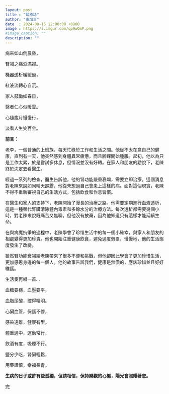 ```yaml
---
layout: post
title : "腎癒詠"
author: "東加豆"
date  : 2024-08-15 12:00:00 +0800
image : https://i.imgur.com/qp9wQmP.png
#image_caption: ""
description: ""
---
```


病來如山倒晨昏，

腎竭之痛淚滿襟。

<!--more-->

機器透析緩緩過，

紅液流轉心自沉。

家人鼓勵如春日，

醫者仁心似暖雲。

心隨歲月慢慢行，

淡看人生笑百金。

__前言：__

老李，一個普通的上班族，每天忙碌於工作和生活之間。他從不太在意自己的健康，直到有一天，他突然感到身體異常疲憊，而且腳踝開始腫脹。起初，他以為只是工作太累，於是嘗試多休息，但情況並沒有好轉。在家人和朋友的勸說下，老陳終於決定去看醫生。

經過一系列的檢查，醫生告訴他，他的腎功能嚴重衰竭，需要立即治療。這個消息對老陳來說如同晴天霹靂，他從未想過自己會患上這樣的病。面對這個現實，老陳不得不重新審視自己的生活方式，包括飲食和作息習慣。

在醫生和家人的支持下，老陳開始了漫長的治療之路。他需要定期進行血液透析，這是一種替代腎臟清除體內毒素和多餘水分的治療方法。每次透析都需要幾個小時，對老陳來說既痛苦又無聊。但他沒有放棄，因為他知道只有這樣才能延續生命。

在與病魔抗爭的過程中，老陳學會了珍惜生活中的每一個小確幸，與家人和朋友的相處變得更加珍貴。他也開始注重健康飲食，避免過度勞累，慢慢地，他的生活態度發生了改變。

雖然腎功能衰竭給老陳帶來了很多不便和挑戰，但他卻因此學會了更加珍惜生活，更加感恩身邊的每一個人。他的故事告訴我們，健康是無價的，應該珍惜並且好好維護。

生活奏再唱一首...

血糖要穩，血壓要平，

血脂尿酸，控得精明。

心臟血管，保護不停，

感染遠離，健康有型。

體重適中，運動常行，

飲酒有度，吸煙不行。

鹽分少吃，腎臟輕鬆，

用藥謹慎，幸福長青。

__生病的日子或許有些孤獨，但請相信，保持樂觀的心態，陽光會照耀著您。__

完

<!--END-->